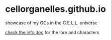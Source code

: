 # cellorganelles.github.io
showcase of my OCs in the C.E.L.L. universe

[check the info doc](https://docs.google.com/document/d/1xedH5cgYqeNiH5zRekxvP6VCL7kbjyO3FUJ3eBuIBYU/view) for the lore and characters